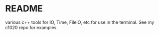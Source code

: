 # README #

various c++ tools for IO, Time, FileIO, etc for use in the terminal. See my c1020 repo for examples.

